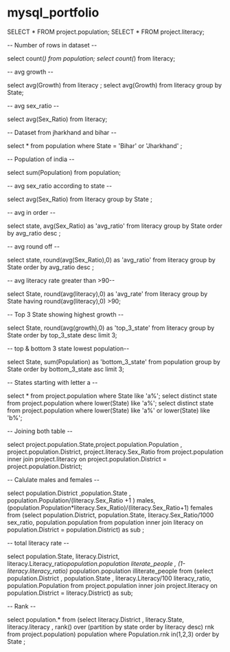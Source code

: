 # mysql_portfolio

SELECT * FROM project.population;
SELECT * FROM project.literacy;

-- Number of rows in dataset --

select count(*) from population;
select count(*) from literacy;

-- avg growth --

select avg(Growth) from literacy ;
select avg(Growth) from literacy group by State;

-- avg sex_ratio --

select avg(Sex_Ratio) from literacy;

-- Dataset from jharkhand and bihar --

select * from population where State = 'Bihar' or 'Jharkhand' ;

-- Population of india --

select sum(Population) from population;

-- avg sex_ratio according to state --

select avg(Sex_Ratio) from literacy group by State ;

-- avg in order --

select state, avg(Sex_Ratio) as 'avg_ratio' from literacy group by State order by avg_ratio desc ;

-- avg round off --

select state, round(avg(Sex_Ratio),0) as 'avg_ratio' from literacy group by State order by avg_ratio desc ;

-- avg literacy rate greater than >90--

select State, round(avg(literacy),0) as 'avg_rate' from literacy group by State having round(avg(literacy),0) >90;

-- Top 3 State showing highest growth --

select State, round(avg(growth),0) as 'top_3_state' from literacy group by State order by top_3_state desc limit 3;

-- top & bottom 3 state lowest population--

select State, sum(Population) as 'bottom_3_state' from population group by State order by bottom_3_state asc limit 3;

-- States starting with letter a --

select * from project.population where State like 'a%';
select distinct state from project.population where lower(State) like 'a%';
select distinct state from project.population where lower(State) like 'a%' or lower(State) like 'b%';

-- Joining both table --

select project.population.State,project.population.Population , project.population.District, project.literacy.Sex_Ratio from project.population inner join project.literacy on project.population.District = project.population.District;

-- Calulate males and females --

select population.District ,population.State , population.Population/(literacy.Sex_Ratio +1 ) males, (population.Population*literacy.Sex_Ratio)/(literacy.Sex_Ratio+1) females from 
(select population.District, population.State, literacy.Sex_Ratio/1000 sex_ratio, population.population from population inner join literacy on population.District = population.District) as sub ;

-- total literacy rate --

select population.State, literacy.District, literacy.Literacy_ratio*population.population literate_people , (1-literacy.literacy_ratio)* population.population illiterate_people from 
(select population.District , population.State , literacy.Literacy/100 literacy_ratio, population.Population from project.population inner join project.literacy on population.District = literacy.District) as sub;

-- Rank --

select population.* from (select literacy.District , literacy.State, literacy.literacy , rank() over (partition by state order by literacy desc) rnk from project.population) population 
where Population.rnk in(1,2,3) order by State ;

 
